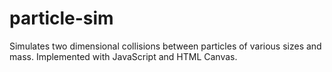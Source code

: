 # particle-sim
Simulates two dimensional collisions between particles of various sizes and mass.  Implemented with JavaScript and HTML Canvas.
